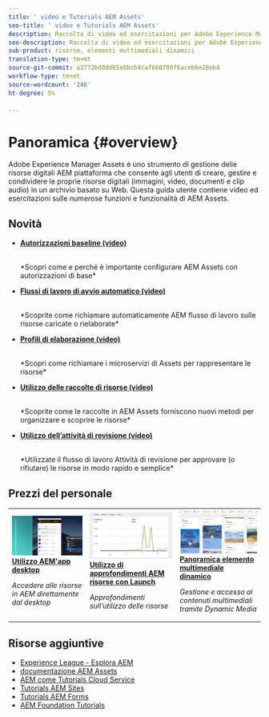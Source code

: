 ```yaml
---
title: ' video e Tutorials AEM Assets'
seo-title: ' video e Tutorials AEM Assets'
description: Raccolta di video ed esercitazioni per Adobe Experience Manager Assets
seo-description: Raccolta di video ed esercitazioni per Adobe Experience Manager Assets
sub-product: risorse, elementi multimediali dinamici
translation-type: tm+mt
source-git-commit: a2772bd8dd65e8bcb4caf660709f6aceb6e28eb4
workflow-type: tm+mt
source-wordcount: '246'
ht-degree: 5%

---
```



# Panoramica {#overview}

Adobe Experience Manager Assets è uno strumento di gestione delle risorse digitali AEM piattaforma che consente agli utenti di creare, gestire e condividere le proprie risorse digitali (immagini, video, documenti e clip audio) in un archivio basato su Web. Questa guida utente contiene video ed esercitazioni sulle numerose funzioni e funzionalità di  AEM Assets.

## Novità

* **[Autorizzazioni baseline (video)](./configuring/baseline-permissions.md)**

   <br>
   *Scopri come e perché è importante configurare  AEM Assets con autorizzazioni di base*

* **[Flussi di lavoro di avvio automatico (video)](./configuring/auto-start-workflows.md)**

   <br>
   *Scoprite come richiamare automaticamente AEM flusso di lavoro sulle risorse caricate o rielaborate*

* **[Profili di elaborazione (video)](./configuring/processing-profiles.md)**

   <br>
   *Scopri come richiamare i microservizi di Assets per rappresentare le risorse*

* **[Utilizzo delle raccolte di risorse (video)](./search-and-discovery/collections.md)**

   <br>
   *Scoprite come le raccolte in  AEM Assets forniscono nuovi metodi per organizzare e scoprire le risorse*

* **[Utilizzo dell’attività di revisione (video)](./collaboration/review-task.md)**

   <br>
   *Utilizzate il flusso di lavoro Attività di revisione per approvare (o rifiutare) le risorse in modo rapido e semplice*


## Prezzi del personale

<table>
<td>
   <a href="./creative-workflows/aem-desktop-app.md">
   <img alt="Tag avanzati migliorati" src="./assets/overview/desktop-app.png" />
   </a>
   <div>
      <a href="./creative-workflows/aem-desktop-app.md">
      <strong>Utilizzo AEM'app desktop</strong>
      </a>
   </div>
   <p>
      <em>Accedere alle risorse in AEM direttamente dal desktop</em>
   </p>
</td>
<td>
   <a href="./advanced/asset-insights-launch-tutorial.md">
   <img alt=" AEM Assets Insights" src="./assets/overview/asset-insights.png"/>
   </a>
   <div>
      <a href="./advanced/asset-insights-launch-tutorial.md">
      <strong>Utilizzo di approfondimenti AEM risorse con Launch</strong>
      </a>
   </div>
   <p>
      <em>Approfondimenti sull’utilizzo delle risorse</em>
   <p>
</td>
<td>
   <a href="./dynamic-media/dynamic-media-overview-feature-video-use.md">
   <img alt="Panoramica elemento multimediale dinamico" src="./assets/overview/dynamic-media.png" />
   </a>
   <div>
      <a href="./dynamic-media/dynamic-media-overview-feature-video-use.md">
      <strong>Panoramica elemento multimediale dinamico</strong>
      </a>
   </div>
   <p>
      <em>Gestione e accesso ai contenuti multimediali tramite Dynamic Media</em>
   <p>
</td>
</table>

## Risorse aggiuntive

* [Experience League - Esplora AEM](https://experienceleague.adobe.com/#recommended/solutions/experience-manager)
* [documentazione AEM Assets](https://helpx.adobe.com/it/experience-manager/6-5/assets/user-guide.html)
* [AEM come Tutorials Cloud Service](/help/cloud-service/overview.md)
* [Tutorials AEM Sites](/help/sites/overview.md)
* [Tutorials AEM Forms](/help/forms/overview.md)
* [AEM Foundation Tutorials](/help/foundation/overview.md)
